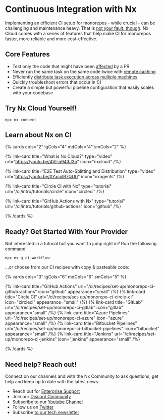 # Continuous Integration with Nx

Implementing an efficient CI setup for monorepos - while crucial - can be challenging and maintenance heavy. That is [not your fault, though](/ci/intro/why-nx-cloud). Nx Cloud comes with a series of features that help make CI for monorepos faster, more reliable and more cost-effective.

## Core Features

- Test only the code that might have been [affected](/ci/features/affected) by a PR
- Never run the same task on the same code twice with [remote caching](/ci/features/remote-cache)
- Efficiently [distribute task execution across multiple machines](/ci/features/distribute-task-execution)
- Quickly troubleshoot errors that occur in CI
- Create a simple but powerful pipeline configuration that easily scales with your codebase

## Try Nx Cloud Yourself!

```shell
npx nx connect
```

## Learn about Nx on CI

{% cards cols="2" lgCols="4" mdCols="4" smCols="2" %}

{% link-card title="What is Nx Cloud?" type="video" url="https://youtu.be/4VI-q943J3o" icon="nxcloud" /%}

{% link-card title="E2E Test Auto-Splitting and Distribution" type="video" url="https://youtu.be/0YxcxIR7QU0" icon="nxagents" /%}

{% link-card title="Circle CI with Nx" type="tutorial" url="/ci/intro/tutorials/circle" icon="circleci" /%}

{% link-card title="GitHub Actions with Nx" type="tutorial" url="/ci/intro/tutorials/github-actions" icon="github" /%}

{% /cards %}

## Ready? Get Started With Your Provider

Not interested in a tutorial but you want to jump right in? Run the following command

```shell
npx nx g ci-workflow
```

...or choose from our CI recipes with copy & pasteable code:

{% cards cols="3" lgCols="6" mdCols="6" smCols="5"  %}

{% link-card title="GitHub Actions" url="/ci/recipes/set-up/monorepo-ci-github-actions" icon="github" appearance="small" /%}
{% link-card title="Circle CI" url="/ci/recipes/set-up/monorepo-ci-circle-ci" icon="circleci" appearance="small" /%}
{% link-card title="GitLab" url="/ci/recipes/set-up/monorepo-ci-gitlab" icon="gitlab" appearance="small" /%}
{% link-card title="Azure Pipelines" url="/ci/recipes/set-up/monorepo-ci-azure" icon="azure" appearance="small" /%}
{% link-card title="Bitbucket Pipelines" url="/ci/recipes/set-up/monorepo-ci-bitbucket-pipelines" icon="bitbucket" appearance="small" /%}
{% link-card title="Jenkins" url="/ci/recipes/set-up/monorepo-ci-jenkins" icon="jenkins" appearance="small" /%}

{% /cards %}

## Need help? Reach out!

Connect on our channels and with the Nx Community to ask questions, get help and keep up to date with the latest news.

- Reach out for [Enterprise Support](https://nx.app/enterprise)
- Join our [Discord Community](https://go.nx.dev/community)
- Subscribe to our [Youtube Channel](https://www.youtube.com/@nxdevtools)
- Follow us on [Twitter](https://twitter.com/nxdevtools)
- Subscribe [to our tech newsletter](https://go.nrwl.io/nx-newsletter)
